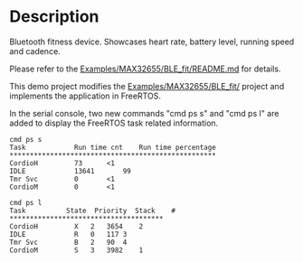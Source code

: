 # Description

Bluetooth fitness device. Showcases heart rate, battery level, running speed and cadence.

Please refer to the [Examples/MAX32655/BLE_fit/README.md](../BLE_fit/README.md) for details.

This demo project modifies the [Examples/MAX32655/BLE_fit/](../BLE_fit/) project and implements the application in FreeRTOS.

In the serial console, two new commands "cmd ps s" and "cmd ps l" are added to display the FreeRTOS task related information.
```
cmd ps s  
Task            Run time cnt    Run time percentage  
***************************************************  
CordioH        	73		<1  
IDLE           	13641		99  
Tmr Svc        	0		<1  
CordioM        	0		<1  
```

```
cmd ps l  
Task          State  Priority  Stack    #  
**************************************  
CordioH        	X	2	3654	2  
IDLE           	R	0	117	3  
Tmr Svc        	B	2	90	4  
CordioM        	S	3	3982	1  
```